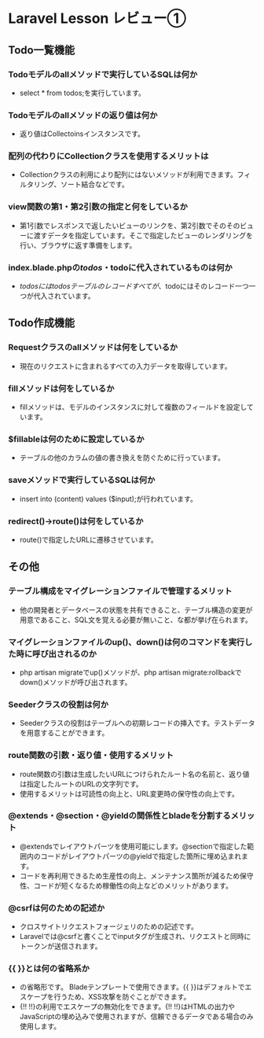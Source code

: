 # Laravel Lesson レビュー①

## Todo一覧機能

### Todoモデルのallメソッドで実行しているSQLは何か
* select * from todos;を実行しています。
### Todoモデルのallメソッドの返り値は何か
* 返り値はCollectoinsインスタンスです。
### 配列の代わりにCollectionクラスを使用するメリットは
* Collectionクラスの利用により配列にはないメソッドが利用できます。フィルタリング、ソート結合などです。
### view関数の第1・第2引数の指定と何をしているか
* 第1引数でレスポンスで返したいビューのリンクを、第2引数でそのそのビューに渡すデータを指定しています。そこで指定したビューのレンダリングを行い、ブラウザに返す準備をします。
### index.blade.phpの$todos・$todoに代入されているものは何か
* $todos にはtodos テーブルのレコードすべてが、$todoにはそのレコード一つ一つが代入されています。
## Todo作成機能

### Requestクラスのallメソッドは何をしているか
* 現在のリクエストに含まれるすべての入力データを取得しています。
### fillメソッドは何をしているか
* fillメソッドは、モデルのインスタンスに対して複数のフィールドを設定しています。
### $fillableは何のために設定しているか
* テーブルの他のカラムの値の書き換えを防ぐために行っています。
### saveメソッドで実行しているSQLは何か
* insert into (content) values ($input);が行われています。
### redirect()->route()は何をしているか
* route()で指定したURLに遷移させています。
## その他

### テーブル構成をマイグレーションファイルで管理するメリット
* 他の開発者とデータベースの状態を共有できること、テーブル構造の変更が用意であること、SQL文を覚える必要が無いこと、な都が挙げ在られます。
### マイグレーションファイルのup()、down()は何のコマンドを実行した時に呼び出されるのか
* php artisan migrateでup()メソッドが、php artisan migrate:rollbackでdown()メソッドが呼び出されます。
### Seederクラスの役割は何か
* Seederクラスの役割はテーブルへの初期レコードの挿入です。テストデータを用意することができます。
### route関数の引数・返り値・使用するメリット
* route関数の引数は生成したいURLにつけられたルート名の名前と、返り値は指定したルートのURLの文字列です。
* 使用するメリットは可読性の向上と、URL変更時の保守性の向上です。
### @extends・@section・@yieldの関係性とbladeを分割するメリット
* @extendsでレイアウトパーツを使用可能にします。@sectionで指定した範囲内のコードがレイアウトパーツの@yieldで指定した箇所に埋め込まれます。
* コードを再利用できるため生産性の向上、メンテナンス箇所が減るため保守性、コードが短くなるため稼働性の向上などのメリットがあります。
### @csrfは何のための記述か
* クロスサイトリクエストフォージェリのための記述です。
* Laravelでは@csrfと書くことでinputタグが生成され、リクエストと同時にトークンが送信されます。
### {{ }}とは何の省略系か
* <?- ?>の省略形です。 Bladeテンプレートで使用できます。{{ }}はデフォルトでエスケープを行うため、XSS攻撃を防ぐことができます。
* {!! !!}の利用でエスケープの無効化をできます。{!! !!}はHTMLの出力やJavaScriptの埋め込みで使用されますが、信頼できるデータである場合のみ使用します。